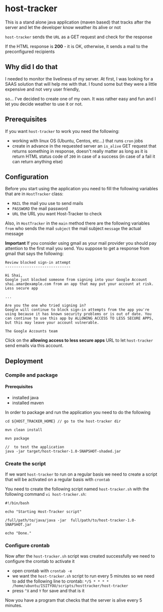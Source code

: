 # host-tracker
This is a stand alone java application (maven based) that tracks after the server and let the developer know weather its alive or not

`host-tracker` sends the `URL` as a GET request and check for the response

If the HTML response is **200** - it is OK, otherwise, it sends a mail to the preconfigured recipients

## Why did I do that
I needed to monitor the liveliness of my server. At first, I was looking for a SAAS solution that will help me with that.
I found some but they were a little expensive and not very user friendly, 

so... 
I've decided to create one of my own.
It was rather easy and fun and I let you decide weather to use it or not.

## Prerequisites
If you want `host-tracker` to work you need the following:
- working with linux OS (Ubuntu, Centos, etc...) that runs `cron` jobs
- create in advance in the requested server an `is_alive` GET request that returns something in response, doesn't really matter as long as it is return HTML status code of `200` in case of a success (in case of a fail it can return anything else)


## Configuration
Before you start using the application you need to fill the following variables that are in `HostTracker` class:
- `MAIL` the mail you use to send mails
- `PASSWORD` the mail password
- `URL` the URL you want Host-Tracker to check

Also, in `HostTracker` in the `main` method there are the following variables 
`from` who sends the mail
`subject` the mail subject
`message` the actual message

**Important**
If you consider using gmail as your mail provider you should pay attention to the first mail you send.
You suppose to get a response from gmail that says the following:

```
Review blocked sign-in attempt
------------------------------

Hi Shai,
Google just blocked someone from signing into your Google Account shai.amar@example.com from an app that may put your account at risk.
Less secure app

...

Are you the one who tried signing in?
Google will continue to block sign-in attempts from the app you're using because it has known security problems or is out of date. You can continue to use this app by ALLOWING ACCESS TO LESS SECURE APPS, but this may leave your account vulnerable.

The Google Accounts team
```
Click on the **allowing access to less secure apps** URL to let `host-tracker` send emails via this account.

## Deployment

### Compile and package

#### Prerequisites
- installed java
- installed maven

In order to package and run the application you need to do the following

```
cd ${HOST_TRACKER_HOME} // go to the host-tracker dir

mvn clean install

mvn package

//  to test the application
java -jar target/host-tracker-1.0-SNAPSHOT-shaded.jar

```

### Create the script

If we want `host-tracker` to run on a regular basis we need to create a script that will be activated on a regular basis with `crontab`

You need to create the following script named `host-tracker.sh` with the following command `vi host-tracker.sh`:

```
#!/bin/bash

echo "Starting Host-Tracker script"

/full/path/to/java/java -jar  full/path/to/host-tracker-1.0-SNAPSHOT.jar

echo "Done."
```

### Configure crontab

Now after the `host-tracker.sh` script was created successfully we need to configure the crontab to activate it

- open crontab with `crontab -e`
- we want the `host-tracker.sh` script to run every 5 minutes so we need to add the following line to crontab: `*/5 * * * * /home/ubuntu/ISITYOU/scripts/hosttracker/host-tracker`
- press `^X` and `Y` for save
and that is it

Now you have a program that checks that the server is alive every 5 minutes.




